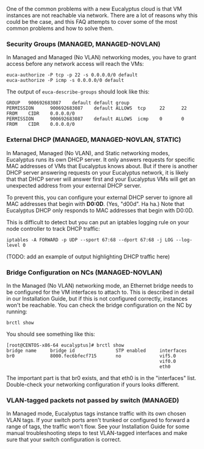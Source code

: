 One of the common problems with a new Eucalyptus cloud is that VM instances are not reachable via network. There are a lot of reasons why this could be the case, and this FAQ attempts to cover some of the most common problems and how to solve them.

### Security Groups (MANAGED, MANAGED-NOVLAN)

In Managed and Managed (No VLAN) networking modes, you have to grant access before any network access will reach the VMs:

```
euca-authorize -P tcp -p 22 -s 0.0.0.0/0 default
euca-authorize -P icmp -s 0.0.0.0/0 default
```
The output of `euca-describe-groups` should look like this:

```
GROUP   900692683087    default default group
PERMISSION      900692683087    default ALLOWS  tcp     22      22      FROM    CIDR    0.0.0.0/0
PERMISSION      900692683087    default ALLOWS  icmp    0       0       FROM    CIDR    0.0.0.0/0
```
### External DHCP (MANAGED, MANAGED-NOVLAN, STATIC)

In Managed, Managed (No VLAN), and Static networking modes, Eucalyptus runs its own DHCP server. It only answers requests for specific MAC addresses of VMs that Eucalyptus knows about. But if there is another DHCP server answering requests on your Eucalyptus network, it is likely that that DHCP server will answer first and your Eucalyptus VMs will get an unexpected address from your external DHCP server.

To prevent this, you can configure your external DHCP server to ignore all MAC addresses that begin with **D0:0D**. (Yes, "d00d". Ha ha.) Note that Eucalyptus DHCP only responds to MAC addresses that begin with D0:0D.

This is difficult to detect but you can put an iptables logging rule on your node controller to track DHCP traffic:

```
iptables -A FORWARD -p UDP --sport 67:68 --dport 67:68 -j LOG --log-level 0
```
(TODO: add an example of output highlighting DHCP traffic here)

### Bridge Configuration on NCs (MANAGED-NOVLAN)

In the Managed (No VLAN) networking mode, an Ethernet bridge needs to be configured for the VM interfaces to attach to. This is described in detail in our Installation Guide, but if this is not configured correctly, instances won't be reachable. You can check the bridge configuration on the NC by running:
```
brctl show
```
You should see something like this:

```
[root@CENTOS-x86-64 eucalyptus]# brctl show
bridge name     bridge id               STP enabled     interfaces
br0             8000.fec6bfecf715       no              vif5.0
                                                        vif0.0
                                                        eth0
```
The important part is that br0 exists, and that eth0 is in the "interfaces" list. Double-check your networking configuration if yours looks different.

### VLAN-tagged packets not passed by switch (MANAGED)

In Managed mode, Eucalyptus tags instance traffic with its own chosen VLAN tags. If your switch ports aren't trunked or configured to forward a range of tags, the traffic won't flow. See your Installation Guide for some manual troubleshooting steps to test VLAN-tagged interfaces and make sure that your switch configuration is correct.